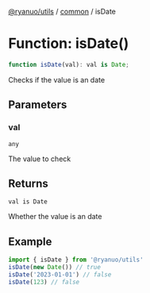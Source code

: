 [@ryanuo/utils](../../index.md) / [common](../index.md) / isDate

# Function: isDate()

```ts
function isDate(val): val is Date;
```

Checks if the value is an date

## Parameters

### val

`any`

The value to check

## Returns

`val is Date`

Whether the value is an date

## Example

```ts twoslash
import { isDate } from '@ryanuo/utils'
isDate(new Date()) // true
isDate('2023-01-01') // false
isDate(123) // false
```
